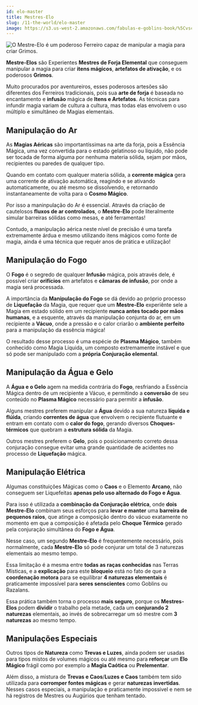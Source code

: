 ```yaml
---
id: elo-master
title: Mestres-Elo
slug: /11-the-world/elo-master
image: https://s3.us-west-2.amazonaws.com/fabulas-e-goblins-book/%5Cvscode%5C486d3bdc-3434-469b-aa27-7a4dc9ef8852.jpg
---
```


![O Mestre-Elo é um poderoso Ferreiro capaz de manipular a magia para criar Grimos.](https://s3.us-west-2.amazonaws.com/fabulas-e-goblins-book/%5Cvscode%5C486d3bdc-3434-469b-aa27-7a4dc9ef8852.jpg)

**Mestre-Elos** são Experientes **Mestres de Forja Elemental** que conseguem manipular a magia para criar **itens mágicos**, **artefatos de ativação**, e os poderosos **Grimos**.

Muito procurados por aventureiros, esses poderosos artesões são diferentes dos Ferreiros tradicionais, pois sua **arte de forja** é baseada no encantamento e **infusão** mágica de **Itens e Artefatos**.
As técnicas para infundir magia variam de cultura a cultura, mas todas elas envolvem o uso múltiplo e simultâneo de Magias elementais.

## Manipulação do Ar

As **Magias Aéricas** são importantíssimas na arte da forja, pois a Essência Mágica, uma vez convertida para o estado gelatinoso ou líquido, não pode ser tocada de forma alguma por nenhuma materia sólida, sejam por mãos, recipientes ou paredes de qualquer tipo.

Quando em contato com qualquer materia sólida, a **corrente mágica** gera uma corrente de ativação automática, reagindo e se ativando automaticamente, ou até mesmo se dissolvendo, e retornando instantaneamente de volta para o **Cosmo Mágico**.

Por isso a maninpulação do Ar é essencial. Através da criação de cautelosos **fluxos de ar controlados**, o **Mestre-Elo** pode literalmente simular barreiras sólidas como mesas, e até ferramentas!

Contudo, a manipulação aérica neste nível de precisão é uma tarefa extremamente árdua e mesmo utilizando itens mágicos como fonte de magia, ainda é uma técnica que requér anos de prática e utilização!

## Manipulação do Fogo

O **Fogo** é o segredo de qualquer **Infusão** mágica, pois através dele, é possível criar **orifícios** em artefatos e **câmaras de infusão**, por onde a magia será processada.

A importância da **Manipulação do Fogo** se dá devido ao próprio processo de **Liquefação** da Magia, que requer que um **Mestre-Elo** experiênte sele a Magia em estado sólido em um recipiente **nunca antes tocado por mãos humanas**, e a esquente, através da manipulação conjunta do ar, em um recipiente a **Vácuo**, onde a pressão e o calor criarão o **ambiente perfeito** para a manipulação da essência mágica!

O resultado desse processo é uma espécie de **Plasma Mágico**, também conhecido como Magia Líquida, um composto extremamente instável e que só pode ser manipulado com a **própria Conjuração elemental**.

## Manipulação da Água e Gelo

A **Água e o Gelo** agem na medida contrária do **Fogo**, resfriando a Essência Mágica dentro de um recipiente a Vácuo, e permitindo a **conversão** de seu conteúdo no **Plasma Mágico** necessário para permitir a **infusão**.

Alguns mestres preferem manipular a **Água** devido a sua natureza **líquida e flúida**, criando **correntes de água** que envolvem o recipiente flutuante e entram em contato com o **calor do fogo**, gerando diversos **Choques-térmicos** que quebram a **estrutura sólida** da Magia.

Outros mestres preferem o **Gelo**, pois o posicionamento correto dessa conjuração consegue evitar uma grande quantidade de acidentes no processo de **Liquefação** mágica.

## Manipulação Elétrica

Algumas constituições Mágicas como o **Caos** e o Elemento **Arcano**, não conseguem ser Liquefeitas **apenas pelo uso alternado do Fogo e Água**.

Para isso é utilizada a **combinação da Conjuração elétrica**, onde **dois Mestre-Elo** combinam seus esforços para **levar e manter** uma **barreira de pequenos raios**, que atinge a composição dentro do vácuo exatamente no momento em que a composição é afetada pelo **Choque Térmico** gerado pela conjuração simultânea do **Fogo e Água**.

Nesse caso, um segundo **Mestre-Elo** é frequentemente necessário, pois normalmente, cada **Mestre-Elo** só pode conjurar um total de 3 naturezas elementais ao mesmo tempo.

Essa limitação é a mesma entre **todas as raças conhecidas** nas Terras Místicas, e a **explicação** para este **bloqueio** está no fato de que a **coordenação motora** para se equilibrar **4 naturezas elementais** é praticamente impossível para **seres senscientes** como Goblins ou Razalans.

Essa prática também torna o processo **mais seguro**, porque os **Mestres-Elos** podem **dividir** o trabalho pela metade, cada um **conjurando 2 naturezas** elementais, ao invés de sobrecarregar um só mestre com **3 naturezas** ao mesmo tempo.

## Manipulações Especiais

Outros tipos de **Natureza** como **Trevas e Luzes**, ainda podem ser usadas para tipos mistos de volumes mágicos ou até mesmo para **reforçar** um **Elo Mágico** frágil como por exemplo a **Magia Caótica** ou **Prelementar**.

Além disso, a mistura de **Trevas e Caos**/**Luzes e Caos** também tem sido utilizada para **corromper fontes mágicas** e gerar **naturezas invertidas**.
Nesses casos especiais, a manipulação e praticamente impossivel e nem se há registros de Mestres ou Augúrios que tenham tentado.